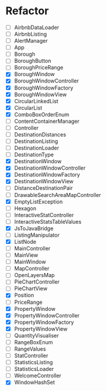 # Refactor

- [ ] AirbnbDataLoader
- [ ] AirbnbListing
- [ ] AlertManager
- [ ] App
- [ ] Borough
- [ ] BoroughButton
- [ ] BoroughPriceRange
- [x] BoroughWindow
- [x] BoroughWindowController
- [x] BoroughWindowFactory
- [x] BoroughWindowView
- [x] CircularLinkedList
- [x] CircularList
- [x] ComboBoxOrderEnum
- [ ] ContentContainerManager
- [ ] Controller
- [ ] DestinationDistances
- [ ] DestinationListing
- [ ] DestinationLoader
- [ ] DestinationType
- [x] DestinationWindow
- [x] DestinationWindowController
- [x] DestinationWindowFactory
- [x] DestinationWindowView
- [ ] DistanceDestinationPair
- [ ] DrawableSearchAreaMapController
- [x] EmptyListException
- [ ] Hexagon
- [ ] InteractiveStatController
- [ ] InteractiveStatsTableValues
- [x] JsToJavaBridge
- [ ] ListingManipulator
- [x] ListNode
- [ ] MainController
- [ ] MainView
- [ ] MainWindow
- [ ] MapController
- [ ] OpenLayersMap
- [ ] PieChartController
- [ ] PieChartView
- [x] Position
- [ ] PriceRange
- [x] PropertyWindow
- [x] PropertyWindowController
- [x] PropertyWindowFactory
- [x] PropertyWindowView
- [ ] QuantityVisualiser
- [ ] RangeBoxEnum
- [ ] RangeValues
- [ ] StatController
- [ ] StatisticsListing
- [ ] StatisticsLoader
- [ ] WelcomeController
- [x] WindowHashSet
